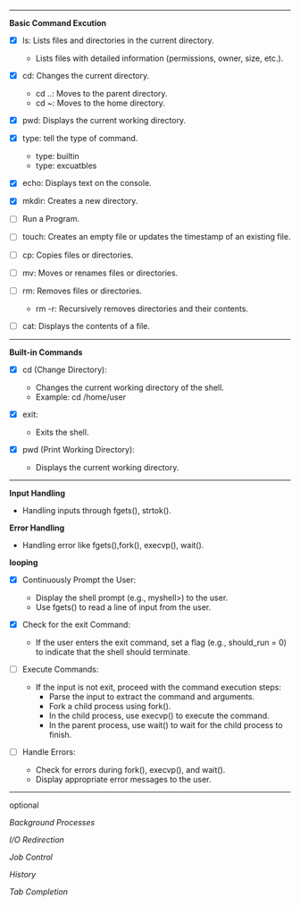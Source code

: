 
----

**Basic Command Excution**   

- [x] ls: Lists files and directories in the current directory.  

   - Lists files with detailed information (permissions, owner, size, etc.).  

- [x] cd: Changes the current directory.

    - cd ..: Moves to the parent directory.  
    - cd ~: Moves to the home directory.  

- [x] pwd: Displays the current working directory.  
- [x] type: tell the type of command.
    - type: builtin
    - type: excuatbles
- [x] echo: Displays text on the console.  
- [x] mkdir: Creates a new directory.  
- [ ] Run a Program.
- [ ] touch: Creates an empty file or updates the timestamp of an existing file.  
- [ ] cp: Copies files or directories.  
- [ ] mv: Moves or renames files or directories.  
- [ ] rm: Removes files or directories.  

    - rm -r: Recursively removes directories and their contents.  

- [ ] cat: Displays the contents of a file.  

----  

**Built-in Commands**  

- [x] cd (Change Directory):  
  
    - Changes the current working directory of the shell.  
    - Example: cd /home/user  
  
- [x] exit:  
  
    - Exits the shell.  
  
- [x] pwd (Print Working Directory):  
  
    - Displays the current working directory.   
  
----

**Input Handling**

- Handling inputs through fgets(), strtok().  

**Error Handling**
 
 - Handling error like fgets(),fork(), execvp(), wait().  


**looping**  
- [x] Continuously Prompt the User:  

    - Display the shell prompt (e.g., myshell>) to the user.  
    - Use fgets() to read a line of input from the user.  

- [x] Check for the exit Command:  

    - If the user enters the exit command, set a flag (e.g., should_run = 0) to indicate that the shell should terminate.  

- [ ] Execute Commands:  

    - If the input is not exit, proceed with the command execution steps:  
        - Parse the input to extract the command and arguments.  
        - Fork a child process using fork().  
        - In the child process, use execvp() to execute the command.  
        - In the parent process, use wait() to wait for the child process to finish.  

- [ ] Handle Errors:  

    - Check for errors during fork(), execvp(), and wait().  
    - Display appropriate error messages to the user.  


----


optional

*Background Processes*

*I/O Redirection*

*Job Control*

*History*

*Tab Completion*

